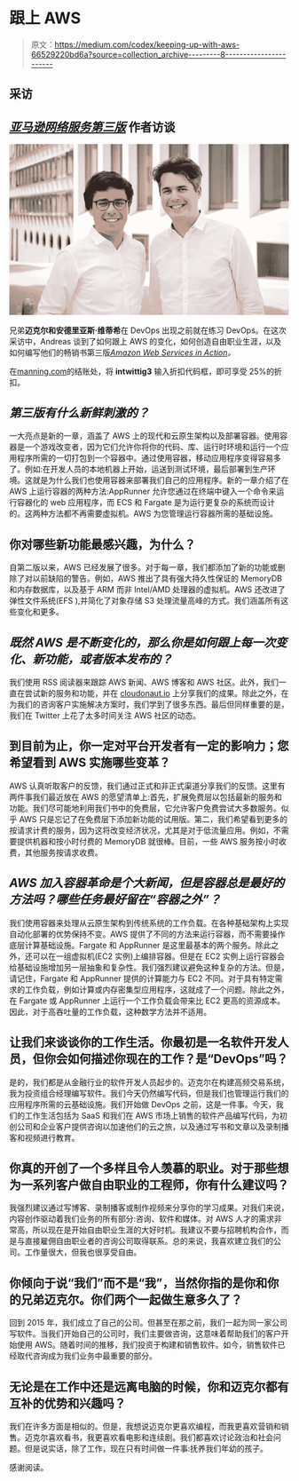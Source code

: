 # 跟上 AWS

> 原文：<https://medium.com/codex/keeping-up-with-aws-66529220bd6a?source=collection_archive---------8----------------------->

## 采访

## [*亚马逊网络服务第三版*](https://www.manning.com/books/amazon-web-services-in-action-third-edition?utm_source=medium&utm_medium=referral&utm_campaign=book_wittig2_amazon_3_25_22) 作者访谈

![](img/e13cd29b53844f5f5d0412d8ba9cbf08.png)

兄弟**迈克尔和安德里亚斯·维蒂希**在 DevOps 出现之前就在练习 DevOps。在这次采访中，Andreas 谈到了如何跟上 AWS 的变化，如何创造自由职业生涯，以及如何编写他们的畅销书第三版[*Amazon Web Services in Action*](https://www.manning.com/books/amazon-web-services-in-action-third-edition?utm_source=medium&utm_medium=referral&utm_campaign=book_wittig2_amazon_3_25_22)*。*

在[manning.com](https://www.manning.com/books/amazon-web-services-in-action-third-edition?utm_source=medium&utm_medium=referral&utm_campaign=book_wittig2_amazon_3_25_22)的结账处，将 **intwittig3** 输入折扣代码框，即可享受 25%的折扣。

## ***第三版有什么新鲜刺激的？***

一大亮点是新的一章，涵盖了 AWS 上的现代和云原生架构以及部署容器。使用容器是一个游戏改变者，因为它们允许你将你的代码、库、运行时环境和运行一个应用程序所需的一切打包到一个容器中。通过使用容器，移动应用程序变得容易多了。例如:在开发人员的本地机器上开始，运送到测试环境，最后部署到生产环境。这就是为什么我们也使用容器来部署我们自己的应用程序。新的一章介绍了在 AWS 上运行容器的两种方法:AppRunner 允许您通过在终端中键入一个命令来运行容器化的 web 应用程序，而 ECS 和 Fargate 是为运行更复杂的系统而设计的。这两种方法都不再需要虚拟机。AWS 为您管理运行容器所需的基础设施。

## 你对哪些新功能最感兴趣，为什么？

自第二版以来，AWS 已经发展了很多。对于每一章，我们都添加了新的功能或删除了对以前缺陷的警告。例如，AWS 推出了具有强大持久性保证的 MemoryDB 和内存数据库，以及基于 ARM 而非 Intel/AMD 处理器的虚拟机。AWS 还改进了弹性文件系统(EFS ),并简化了对象存储 S3 处理流量高峰的方式。我们涵盖所有这些变化和更多。

## ***既然 AWS 是不断变化的，那么你是如何跟上每一次变化、新功能，或者版本发布的？***

我们使用 RSS 阅读器来跟踪 AWS 新闻、AWS 博客和 AWS 社区。此外，我们一直在尝试新的服务和功能，并在 [cloudonaut.io](http://cloudonaut.io/) 上分享我们的成果。除此之外，在为我们的咨询客户实施解决方案时，我们学到了很多东西。最后但同样重要的是，我们在 Twitter 上花了太多时间关注 AWS 社区的动态。

## 到目前为止，你一定对平台开发者有一定的影响力；您希望看到 AWS 实施哪些变革？

AWS 认真听取客户的反馈，我们通过正式和非正式渠道分享我们的反馈。这里有两件事我们最近放在 AWS 的愿望清单上:首先，扩展免费层以包括最新的服务和功能。我们尽可能地利用我们书中的免费层，它允许客户免费尝试大多数服务。似乎 AWS 只是忘记了在免费层下添加新功能的试用版。第二，我们希望看到更多的按请求计费的服务，因为这将改变经济状况，尤其是对于低流量应用。例如，不需要提供机器和按小时付费的 MemoryDB 就很棒。目前，一些 AWS 服务按小时收费，其他服务按请求收费。

## ***AWS 加入容器革命是个大新闻，但是容器总是最好的方法吗？哪些任务最好留在“容器之外”？***

我们使用容器来处理从云原生架构到传统系统的工作负载。在各种基础架构上实现自动化部署的优势保持不变。AWS 提供了不同的方法来运行容器，而不需要操作底层计算基础设施。Fargate 和 AppRunner 是这里最基本的两个服务。除此之外，还可以在一组虚拟机(EC2 实例)上编排容器。但是在 EC2 实例上运行容器会给基础设施增加另一层抽象和复杂性。我们强烈建议避免这种复杂的方法。但是，请记住，Fargate 和 AppRunner 提供的计算能力与 EC2 不同。对于具有特定需求的工作负载，例如计算或内存密集型应用程序，这就成了一个问题。除此之外，在 Fargate 或 AppRunner 上运行一个工作负载会带来比 EC2 更高的资源成本。因此，对于高吞吐量的工作负载，这种数学方法并不适用。

## 让我们来谈谈你的工作生活。你最初是一名软件开发人员，但你会如何描述你现在的工作？是“DevOps”吗？

是的，我们都是从金融行业的软件开发人员起步的。迈克尔在构建高频交易系统，我为投资组合经理编写软件。我们今天仍然编写代码，但是我们也管理运行我们的应用程序所需的云基础设施。我们开始做 DevOps 之前，这是一件事。今天，我们的工作生活包括为 SaaS 和我们在 AWS 市场上销售的软件产品编写代码，为初创公司和企业客户提供咨询以加速他们的云之旅，以及通过写书和文章以及录制播客和视频进行教育。

## 你真的开创了一个多样且令人羡慕的职业。对于那些想为一系列客户做自由职业的工程师，你有什么建议吗？

我强烈建议通过写博客、录制播客或制作视频来分享你的学习成果。对我们来说，内容创作驱动着我们业务的所有部分:咨询、软件和媒体。对 AWS 人才的需求非常高，所以现在是开始自由职业生涯的大好时机。我建议不要与招聘机构合作，而是与直接雇佣自由职业者的咨询公司取得联系。总的来说，我喜欢建立我们的公司。工作量很大，但我也很享受自由。

## 你倾向于说“我们”而不是“我”，当然你指的是你和你的兄弟迈克尔。你们两个一起做生意多久了？

回到 2015 年，我们成立了自己的公司。但甚至在那之前，我们一起为同一家公司写软件。当我们开始自己的公司时，我们主要做咨询，这意味着帮助我们的客户开始使用 AWS。随着时间的推移，我们投资于构建和销售软件。如今，销售软件已经取代咨询成为我们业务中最重要的部分。

## 无论是在工作中还是远离电脑的时候，你和迈克尔都有互补的优势和兴趣吗？

我们在许多方面是相似的。但是，我想说迈克尔更喜欢编程，而我更喜欢营销和销售。迈克尔喜欢看书，我更喜欢看电影和连续剧。我们都喜欢讨论政治和社会问题。但是说实话，除了工作，现在只有时间做一件事:抚养我们年幼的孩子。

感谢阅读。